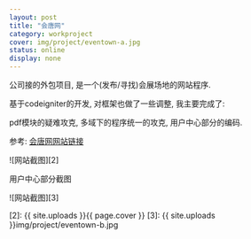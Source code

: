 ```yaml
---
layout: post 
title: "会唐网"
category: workproject
cover: img/project/eventown-a.jpg
status: online
display: none
---
```



公司接的外包项目, 是一个(发布/寻找)会展场地的网站程序.

基于codeigniter的开发, 对框架也做了一些调整, 我主要完成了:

pdf模块的疑难攻克,
多域下的程序统一的攻克,
用户中心部分的编码.


参考: [会唐网网站链接][1]

![网站截图][2]

用户中心部分截图

![网站截图][3]


  [1]: http://www.eventown.com.cn/
  [2]: {{ site.uploads }}{{ page.cover }}
  [3]: {{ site.uploads }}img/project/eventown-b.jpg

